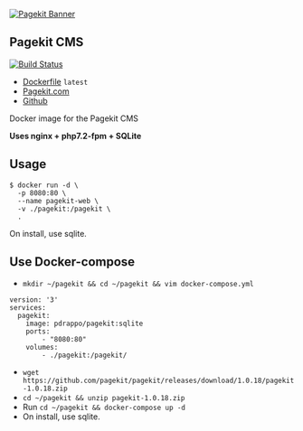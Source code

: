 [![Pagekit Banner](https://cloud.githubusercontent.com/assets/1716665/14317675/ba034b8c-fc09-11e5-81ed-f10f37d86ea5.png)](https://pagekit.com)

## Pagekit CMS

[![Build Status](https://travis-ci.org/pagekit/pagekit.svg?branch=develop)](https://travis-ci.org/pagekit/pagekit)

* [Dockerfile](https://github.com/izuolan/dockerfiles/tree/master/pagekit) `latest`
* [Pagekit.com](https://pagekit.com)
* [Github](https://github.com/pagekit/pagekit/)

Docker image for the Pagekit CMS

**Uses nginx + php7.2-fpm + SQLite**

## Usage
```
$ docker run -d \
  -p 8080:80 \
  --name pagekit-web \
  -v ./pagekit:/pagekit \
  .
```
On install, use sqlite.

## Use Docker-compose
* `mkdir ~/pagekit && cd ~/pagekit && vim docker-compose.yml`
```
version: '3'
services:
  pagekit:
    image: pdrappo/pagekit:sqlite
    ports:
        - "8080:80"
    volumes:
        - ./pagekit:/pagekit/
```
* `wget https://github.com/pagekit/pagekit/releases/download/1.0.18/pagekit-1.0.18.zip`
* `cd ~/pagekit && unzip pagekit-1.0.18.zip`
* Run `cd ~/pagekit && docker-compose up -d`
* On install, use sqlite.